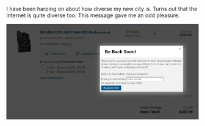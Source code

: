 I have been harping on about how diverse my new city is. Turns out that the internet is quite diverse too. This message gave me an odd pleasure.

![shabbat](/assets/images/shabbat.png)
